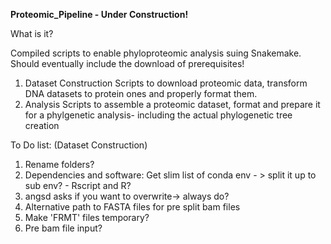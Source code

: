 **Proteomic_Pipeline - Under Construction!**

What is it?

Compiled scripts to enable phyloproteomic analysis suing Snakemake. Should eventually include the download of prerequisites!
1) Dataset Construction 
   Scripts to download proteomic data, transform DNA datasets to protein ones and properly format them.
2) Analysis
   Scripts to assemble a proteomic dataset, format and prepare it for a phylgenetic analysis- including the actual phylogenetic tree creation
   
   
   
To Do list: (Dataset Construction)
   1) Rename folders?
   2) Dependencies and software: Get slim list of conda env - > split it up to sub env? - Rscript and R?
   3) angsd asks if you want to overwrite-> always do?
   4) Alternative path to FASTA files for pre split bam files
   5) Make 'FRMT' files temporary?
   6) Pre bam file input?
